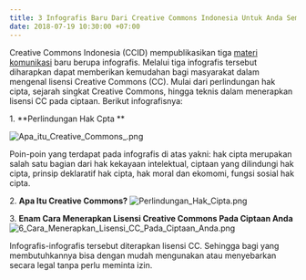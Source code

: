 ```yaml
---
title: 3 Infografis Baru Dari Creative Commons Indonesia Untuk Anda Semua!
date: 2018-07-19 10:30:00 +07:00
---
```


Creative Commons Indonesia (CCID) mempublikasikan tiga [materi komunikasi](https://commons.wikimedia.org/wiki/Category:Materi_Komunikasi_Creative_Commons_Indonesia) baru berupa infografis. Melalui tiga infografis tersebut diharapkan dapat memberikan kemudahan bagi masyarakat dalam mengenal lisensi Creative Commons (CC). Mulai dari perlindungan hak cipta, sejarah singkat Creative Commons, hingga teknis dalam menerapkan lisensi CC pada ciptaan.  Berikut infografisnya: 

1\. **Perlindungan Hak Cpta **

![Apa_itu_Creative_Commons_.png](/uploads/Apa_itu_Creative_Commons_.png)

Poin-poin yang terdapat pada infografis di atas yakni: hak cipta merupakan salah satu bagian dari hak kekayaan intelektual, ciptaan yang dilindungi hak cipta, prinsip deklaratif hak cipta, hak moral dan ekomomi, fungsi sosial hak cipta. 

2\. **Apa Itu Creative Commons?**
![Perlindungan_Hak_Cipta.png](/uploads/Perlindungan_Hak_Cipta.png)


3\. **Enam Cara Menerapkan Lisensi Creative Commons Pada Ciptaan Anda**
![6_Cara_Menerapkan_Lisensi_CC_Pada_Ciptaan_Anda.png](/uploads/6_Cara_Menerapkan_Lisensi_CC_Pada_Ciptaan_Anda.png)

Infografis-infografis tersebut diterapkan lisensi CC. Sehingga bagi yang membutuhkannya bisa dengan mudah mengunakan atau menyebarkan secara legal tanpa perlu meminta izin. 